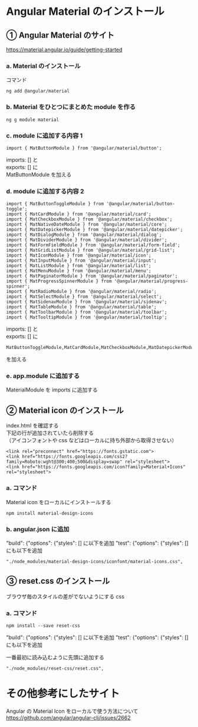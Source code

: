 # Angular Material のインストール

## ① Angular Material のサイト

https://material.angular.io/guide/getting-started

### a. Material のインストール

コマンド

```
ng add @angular/material
```

### b. Material をひとつにまとめた module を作る

```
ng g module material
```

### c. module に追加する内容 1

```
import { MatButtonModule } from '@angular/material/button';
```

imports: [] と  
exports: [] に  
MatButtonModule を加える

### d. module に追加する内容 2

```
import { MatButtonToggleModule } from '@angular/material/button-toggle';
import { MatCardModule } from '@angular/material/card';
import { MatCheckboxModule } from '@angular/material/checkbox';
import { MatNativeDateModule } from '@angular/material/core';
import { MatDatepickerModule } from '@angular/material/datepicker';
import { MatDialogModule } from '@angular/material/dialog';
import { MatDividerModule } from '@angular/material/divider';
import { MatFormFieldModule } from '@angular/material/form-field';
import { MatGridListModule } from '@angular/material/grid-list';
import { MatIconModule } from '@angular/material/icon';
import { MatInputModule } from '@angular/material/input';
import { MatListModule } from '@angular/material/list';
import { MatMenuModule } from '@angular/material/menu';
import { MatPaginatorModule } from '@angular/material/paginator';
import { MatProgressSpinnerModule } from '@angular/material/progress-spinner';
import { MatRadioModule } from '@angular/material/radio';
import { MatSelectModule } from '@angular/material/select';
import { MatSidenavModule } from '@angular/material/sidenav';
import { MatTableModule } from '@angular/material/table';
import { MatToolbarModule } from '@angular/material/toolbar';
import { MatTooltipModule } from '@angular/material/tooltip';
```

imports: [] と  
exports: [] に

```
MatButtonToggleModule,MatCardModule,MatCheckboxModule,MatDatepickerModule,MatDialogModule,MatDividerModule,MatFormFieldModule,MatGridListModule,MatIconModule,MatInputModule,MatListModule,MatMenuModule,MatNativeDateModule,MatPaginatorModule,MatProgressSpinnerModule,MatRadioModule,MatSelectModule,MatSidenavModule,MatTableModule,MatToolbarModule,MatTooltipModule
```

を加える

### e. app.module に追加する

MaterialModule を imports に追加する

## ② Material icon のインストール

index.html を確認する  
下記の行が追加されていたら削除する  
（アイコンフォントや css などはローカルに持ち外部から取得させない）

```
<link rel="preconnect" href="https://fonts.gstatic.com">
<link href="https://fonts.googleapis.com/css2?family=Roboto:wght@300;400;500&display=swap" rel="stylesheet">
<link href="https://fonts.googleapis.com/icon?family=Material+Icons" rel="stylesheet">
```

### a. コマンド

Material icon をローカルにインストールする

```
npm install material-design-icons
```

### b. angular.json に追加

"build": {"options": {"styles": [] に以下を追加
"test": {"options": {"styles": [] にも以下を追加

```
"./node_modules/material-design-icons/iconfont/material-icons.css",
```

## ③ reset.css のインストール

ブラウザ毎のスタイルの差がでないようにする css

### a. コマンド

```
npm install --save reset-css
```

"build": {"options": {"styles": [] に以下を追加
"test": {"options": {"styles": [] にも以下を追加

一番最初に読み込むように先頭に追加する

```
"./node_modules/reset-css/reset.css",
```

# その他参考にしたサイト

Angular の Material Icon をローカルで使う方法について  
https://github.com/angular/angular-cli/issues/2662
